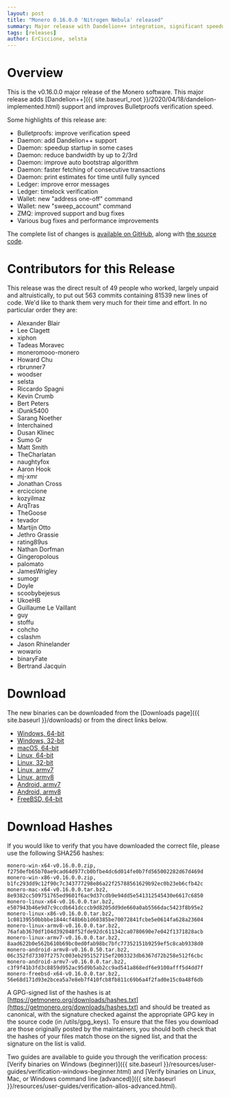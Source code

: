 ```yaml
---
layout: post
title: "Monero 0.16.0.0 'Nitrogen Nebula' released"
summary: Major release with Dandelion++ integration, significant speedups and more
tags: [releases]
author: ErCiccione, selsta
---
```


# Overview

This is the v0.16.0.0 major release of the Monero software. This major release adds [Dandelion++]({{ site.baseurl_root }}/2020/04/18/dandelion-implemented.html) support and improves Bulletproofs verification speed.

Some highlights of this release are:

- Bulletproofs: improve verification speed
- Daemon: add Dandelion++ support
- Daemon: speedup startup in some cases
- Daemon: reduce bandwidth by up to 2/3rd
- Daemon: improve auto bootstrap algorithm
- Daemon: faster fetching of consecutive transactions
- Daemon: print estimates for time until fully synced
- Ledger: improve error messages
- Ledger: timelock verification
- Wallet: new "address one-off" command
- Wallet: new "sweep_account" command
- ZMQ: improved support and bug fixes
- Various bug fixes and performance improvements

The complete list of changes is [available on GitHub](https://github.com/monero-project/monero/compare/v0.15.0.5...v0.16.0.0), along with [the source code](https://github.com/monero-project/monero/tree/v0.16.0.0).

# Contributors for this Release

This release was the direct result of 49 people who worked, largely unpaid and altruistically, to put out 563 commits containing 81539 new lines of code. We'd like to thank them very much for their time and effort. In no particular order they are:

- Alexander Blair
- Lee Clagett
- xiphon
- Tadeas Moravec
- moneromooo-monero
- Howard Chu
- rbrunner7
- woodser
- selsta
- Riccardo Spagni
- Kevin Crumb
- Bert Peters
- iDunk5400
- Sarang Noether
- Interchained
- Dusan Klinec
- Sumo Gr
- Matt Smith
- TheCharlatan
- naughtyfox
- Aaron Hook
- mj-xmr
- Jonathan Cross
- erciccione
- kozyilmaz
- ArqTras
- TheGoose
- tevador
- Martijn Otto
- Jethro Grassie
- rating89us
- Nathan Dorfman
- Gingeropolous
- palomato
- JamesWrigley
- sumogr
- Doyle
- scoobybejesus
- UkoeHB
- Guillaume Le Vaillant
- guy
- stoffu
- cohcho
- cslashm
- Jason Rhinelander
- wowario
- binaryFate
- Bertrand Jacquin

# Download

The new binaries can be downloaded from the [Downloads page]({{ site.baseurl }}/downloads) or from the direct links below.

- [Windows, 64-bit](https://downloads.getmonero.org/cli/monero-win-x64-v0.16.0.0.zip)
- [Windows, 32-bit](https://downloads.getmonero.org/cli/monero-win-x86-v0.16.0.0.zip)
- [macOS, 64-bit](https://downloads.getmonero.org/cli/monero-mac-x64-v0.16.0.0.tar.bz2)
- [Linux, 64-bit](https://downloads.getmonero.org/cli/monero-linux-x64-v0.16.0.0.tar.bz2)
- [Linux, 32-bit](https://downloads.getmonero.org/cli/monero-linux-x86-v0.16.0.0.tar.bz2)
- [Linux, armv7](https://downloads.getmonero.org/cli/monero-linux-armv7-v0.16.0.0.tar.bz2)
- [Linux, armv8](https://downloads.getmonero.org/cli/monero-linux-armv8-v0.16.0.0.tar.bz2)
- [Android, armv7](https://downloads.getmonero.org/cli/monero-android-armv7-v0.16.0.0.tar.bz2)
- [Android, armv8](https://downloads.getmonero.org/cli/monero-android-armv8-v0.16.0.0.tar.bz2)
- [FreeBSD, 64-bit](https://downloads.getmonero.org/cli/monero-freebsd-x64-v0.16.0.0.tar.bz2)

# Download Hashes

If you would like to verify that you have downloaded the correct file, please use the following SHA256 hashes:

```
monero-win-x64-v0.16.0.0.zip, f2750efb65b70ae9cad64d977cb0bfbe4dc6d014fe0b7fd565002282d67d469d
monero-win-x86-v0.16.0.0.zip, b1fc293dd9c12f90c7c343777298e86a22f25788561629b92ec0b23eb6cfb42c
monero-mac-x64-v0.16.0.0.tar.bz2, 8e9382cc509751765ed9601f6ac9d37cdb9e94dd5e541312545430e6617c6850
monero-linux-x64-v0.16.0.0.tar.bz2, e507943b46e9d7c9ccdb641dcccb9d8205dd9de660a0ab5566dac5423f8b95e2
monero-linux-x86-v0.16.0.0.tar.bz2, 1c08139550bbbbe1844cf48b6b1d60385be70072841fcbe5e0614fa628a23604
monero-linux-armv8-v0.16.0.0.tar.bz2, 76afab3670df104d392048f52fde92dc611342ca0780690e7e042f1371828acb
monero-linux-armv7-v0.16.0.0.tar.bz2, 8aad622b0e562b610b69bc0ed0fab98bc7bfc77352151b9259ef5c8cab9338d0
monero-android-armv8-v0.16.0.50.tar.bz2, 06c352fd73307f2757c003eb295152715ef2003323db6367d72b258e512f6cbc
monero-android-armv7-v0.16.0.0.tar.bz2, c3f9f41b3fd3c8859d952ac95d9b5ab2cc9ad541a868edf6e9100afff5d4dd7f
monero-freebsd-x64-v0.16.0.0.tar.bz2, 56e68d171d93e2bcea5a7e8eb7f410fcb8fb811c69b6a4f2fad0e15c0a48f6db
```

A GPG-signed list of the hashes is at [https://getmonero.org/downloads/hashes.txt](https://getmonero.org/downloads/hashes.txt) and should be treated as canonical, with the signature checked against the appropriate GPG key in the source code (in /utils/gpg_keys). To ensure that the files you download are those originally posted by the maintainers, you should both check that the hashes of your files match those on the signed list, and that the signature on the list is valid.

Two guides are available to guide you through the verification process: [Verify binaries on Windows (beginner)]({{ site.baseurl }}/resources/user-guides/verification-windows-beginner.html) and [Verify binaries on Linux, Mac, or Windows command line (advanced)]({{ site.baseurl }}/resources/user-guides/verification-allos-advanced.html).
